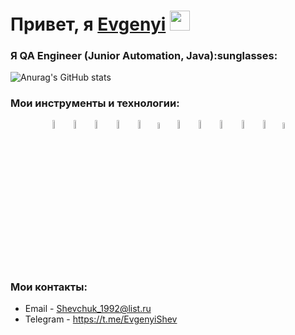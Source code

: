 <h1>Привет, я <a href="(https://github.com/JSheFF92)" target="_blank">Evgenyi</a> 
<img src="https://github.com/blackcater/blackcater/raw/main/images/Hi.gif" height="32"/></h1>
<h3>Я  QA Engineer (Junior Automation, Java):sunglasses:</h3>



![Anurag's GitHub stats](https://github-readme-stats.vercel.app/api?username=JSheFF92&show_icons=true&bg_color=00000000)


 ### Мои инструменты и технологии:

<p align="center">
<img width="6%" title="IntelliJ IDEA" src="src/media/logo/Intelij_IDEA.svg">
<img width="6%" title="Java" src="src/media/logo/Java.svg">
<img width="6%" title="Selenide" src="src/media/logo/Selenide.svg">
<img width="6%" title="Selenoid" src="src/media/logo/Selenoid.svg">
<img width="6%" title="Allure Report" src="src/media/logo/Allure_Report.svg">
<img width="5%" title="Allure TestOps" src="src/media/logo/AllureTestOps.svg">
<img width="6%" title="Gradle" src="src/media/logo/Gradle.svg">
<img width="6%" title="JUnit5" src="src/media/logo/JUnit5.svg">
<img width="6%" title="GitHub" src="src/media/logo/GitHub.svg">
<img width="6%" title="Jenkins" src="src/media/logo/Jenkins.svg">
<img width="6%" title="Telegram" src="src/media/logo/Telegram.svg">
<img width="5%" title="Jira" src="src/media/logo/Jira.svg">
</p>

 
### Мои контакты:

+  Email - Shevchuk_1992@list.ru
+  Telegram - https://t.me/EvgenyiShev

